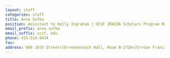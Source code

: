 ```yaml
---
layout: staff
categories: staff
title: Anne Sufka
position: Assistant to Holly Ingraham | UCSF IRACDA Scholars Program Manager
email_prefix: anne.sufka
email_suffix: ucsf, edu
phone: 415-514-9434
fax:
address: 600 16th Street</br>Genentech Hall, Room N-272A</br>San Francisco, CA 94158-2140</br>
---
```

